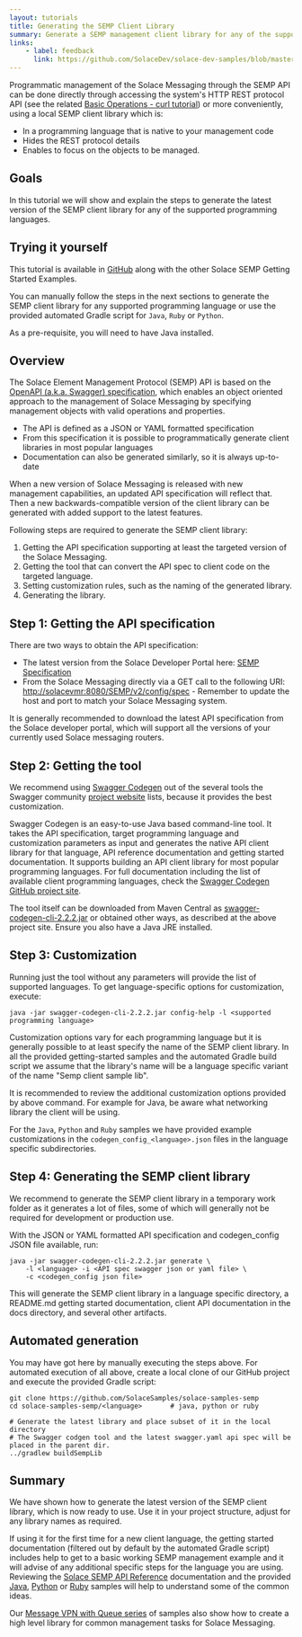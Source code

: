 ```yaml
---
layout: tutorials
title: Generating the SEMP Client Library
summary: Generate a SEMP management client library for any of the supported programming languages
links:
    - label: feedback
      link: https://github.com/SolaceDev/solace-dev-samples/blob/master/src/pages/tutorials/semp/generate-semp-client-lib.md
---
```


Programmatic management of the Solace Messaging through the SEMP API can be done directly through accessing the system's HTTP REST protocol API (see the related [Basic Operations - curl tutorial](../curl/)) or more conveniently, using a local SEMP client library which is:

* In a programming language that is native to your management code
* Hides the REST protocol details
* Enables to focus on the objects to be managed.

## Goals

In this tutorial we will show and explain the steps to generate the latest version of the SEMP client library for any of the supported programming languages.

## Trying it yourself

This tutorial is available in [GitHub](https://github.com/SolaceSamples/solace-samples-semp) along with the other Solace SEMP Getting Started Examples.

You can manually follow the steps in the next sections to generate the SEMP client library for any supported programming language or use the provided automated Gradle script for `Java`, `Ruby` or `Python`.

As a pre-requisite, you will need to have Java installed.

## Overview

The Solace Element Management Protocol (SEMP) API is based on the [OpenAPI (a.k.a. Swagger) specification](https://swagger.io/specification/), which enables an object oriented approach to the management of Solace Messaging by specifying management objects with valid operations and properties.

* The API is defined as a JSON or YAML formatted specification
* From this specification it is possible to programmatically generate client libraries in most popular languages
* Documentation can also be generated similarly, so it is always up-to-date

When a new version of Solace Messaging is released with new management capabilities, an updated API specification will reflect that. Then a new backwards-compatible version of the client library can be generated with added support to the latest features.

Following steps are required to generate the SEMP client library:

1. Getting the API specification supporting at least the targeted version of the Solace Messaging.
2. Getting the tool that can convert the API spec to client code on the targeted language.
3. Setting customization rules, such as the naming of the generated library.
4. Generating the library.

## Step 1: Getting the API specification

There are two ways to obtain the API specification:

* The latest version from the Solace Developer Portal here: [SEMP Specification](https://docs.solace.com/SEMP/SEMP-API-Archit.htm#SEMP)
* From the Solace Messaging directly via a GET call to the following URI: [http://solacevmr:8080/SEMP/v2/config/spec](http://solacevmr:8080/SEMP/v2/config/spec) - Remember to update the host and port to match your Solace Messaging system.

It is generally recommended to download the latest API specification from the Solace developer portal, which will support all the versions of your currently used Solace messaging routers.

## Step 2: Getting the tool

We recommend using [Swagger Codegen](https://swagger.io/swagger-codegen/) out of the several tools the Swagger community [project website](https://swagger.io/tools/) lists, because it provides the best customization.

Swagger Codegen is an easy-to-use Java based command-line tool. It takes the API specification, target programming language and customization parameters as input and generates the native API client library for that language, API reference documentation and getting started documentation. It supports building an API client library for most popular programming languages. For full documentation including the list of available client programming languages, check the [Swagger Codegen GitHub project site](https://github.com/swagger-api/swagger-codegen#overview).

The tool itself can be downloaded from Maven Central as [swagger-codegen-cli-2.2.2.jar](https://mvnrepository.com/artifact/io.swagger/swagger-codegen-maven-plugin) or obtained other ways, as described at the above project site. Ensure you also have a Java JRE installed.

## Step 3: Customization

Running just the tool without any parameters will provide the list of supported languages. To get language-specific options for customization, execute:

```
java -jar swagger-codegen-cli-2.2.2.jar config-help -l <supported programming language>
```

Customization options vary for each programming language but it is generally possible to at least specify the name of the SEMP client library. In all the provided getting-started samples and the automated Gradle build script we assume that the library's name will be a language specific variant of the name "Semp client sample lib".

It is recommended to review the additional customization options provided by above command. For example for Java,  be aware what networking library the client will be using.

For the `Java`, `Python` and `Ruby` samples we have provided example customizations in the `codegen_config_<language>.json` files in the language specific subdirectories.

## Step 4: Generating the SEMP client library

We recommend to generate the SEMP client library in a temporary work folder as it generates a lot of files, some of which will generally not be required for development or production use.

With the JSON or YAML formatted API specification and codegen_config JSON file available, run:

```
java -jar swagger-codegen-cli-2.2.2.jar generate \
    -l <language> -i <API spec swagger json or yaml file> \
    -c <codegen_config json file>
```

This will generate the SEMP client library in a language specific directory, a README.md getting started documentation, client API documentation in the docs directory, and several other artifacts.

## Automated generation

You may have got here by manually executing the steps above. For automated execution of all above, create a local clone of our GitHub project and execute the provided Gradle script:

```
git clone https://github.com/SolaceSamples/solace-samples-semp
cd solace-samples-semp/<language>       # java, python or ruby

# Generate the latest library and place subset of it in the local directory
# The Swagger codgen tool and the latest swagger.yaml api spec will be placed in the parent dir.
../gradlew buildSempLib                 
```

## Summary

We have shown how to generate the latest version of the SEMP client library, which is now ready to use. Use it in your project structure, adjust for any library names as required.

If using it for the first time for a new client language, the getting started documentation (filtered out by default by the automated Gradle script) includes help to get to a basic working SEMP management example and it will advise of any additional specific steps for the language you are using. Reviewing the [Solace SEMP API Reference](https://docs.solace.com/SEMP/SEMP-API-Ref.htm) documentation and the provided [Java](../messagevpn-with-queue-java/), [Python](../messagevpn-with-queue-python/) or [Ruby](../messagevpn-with-queue-ruby/) samples will help to understand some of the common ideas.

Our [Message VPN with Queue series](../messagevpn-with-queue-java/) of samples also show how to create a high level library for common management tasks for Solace Messaging.
